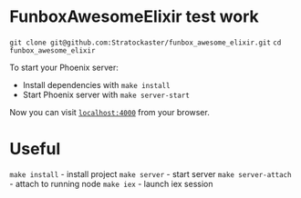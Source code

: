 # FunboxAwesomeElixir test work

`git clone git@github.com:Stratockaster/funbox_awesome_elixir.git`
`cd funbox_awesome_elixir`

To start your Phoenix server:

  * Install dependencies with `make install`
  * Start Phoenix server with `make server-start`

Now you can visit [`localhost:4000`](http://localhost:4000) from your browser.

# Useful

`make install` - install project
`make server` - start server
`make server-attach` - attach to running node
`make iex` - launch iex session